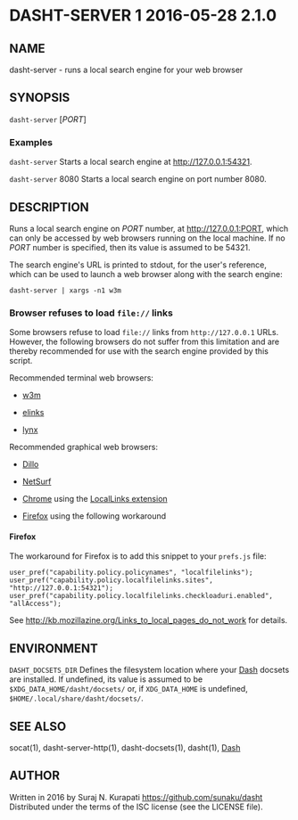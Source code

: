 # DASHT-SERVER 1                2016-05-28                            2.1.0

## NAME

dasht-server - runs a local search engine for your web browser

## SYNOPSIS

`dasht-server` [*PORT*]

### Examples

`dasht-server`
  Starts a local search engine at <http://127.0.0.1:54321>.

`dasht-server` 8080
  Starts a local search engine on port number 8080.

## DESCRIPTION

Runs a local search engine on *PORT* number, at <http://127.0.0.1:PORT>,
which can only be accessed by web browsers running on the local machine.
If no *PORT* number is specified, then its value is assumed to be 54321.

The search engine's URL is printed to stdout, for the user's reference,
which can be used to launch a web browser along with the search engine:

    dasht-server | xargs -n1 w3m

### Browser refuses to load `file://` links

Some browsers refuse to load `file://` links from `http://127.0.0.1` URLs.
However, the following browsers do not suffer from this limitation and are
thereby recommended for use with the search engine provided by this script.

Recommended terminal web browsers:

* [w3m]( http://w3m.sourceforge.net )

* [elinks]( http://elinks.or.cz )

* [lynx]( http://lynx.invisible-island.net )

Recommended graphical web browsers:

* [Dillo]( http://www.dillo.org )

* [NetSurf]( http://www.netsurf-browser.org )

* [Chrome]( https://www.google.com/chrome/ ) using the [LocalLinks extension](
  https://chrome.google.com/webstore/detail/locallinks/jllpkdkcdjndhggodimiphkghogcpida
  )

* [Firefox]( http://www.mozilla.org/firefox ) using the following workaround

#### Firefox

The workaround for Firefox is to add this snippet to your `prefs.js` file:

    user_pref("capability.policy.policynames", "localfilelinks");
    user_pref("capability.policy.localfilelinks.sites", "http://127.0.0.1:54321");
    user_pref("capability.policy.localfilelinks.checkloaduri.enabled", "allAccess");

See http://kb.mozillazine.org/Links_to_local_pages_do_not_work for details.

## ENVIRONMENT

`DASHT_DOCSETS_DIR`
  Defines the filesystem location where your [Dash] docsets are installed.
  If undefined, its value is assumed to be `$XDG_DATA_HOME/dasht/docsets/`
  or, if `XDG_DATA_HOME` is undefined, `$HOME/.local/share/dasht/docsets/`.

## SEE ALSO

socat(1), dasht-server-http(1), dasht-docsets(1), dasht(1), [Dash]

[Dash]: https://kapeli.com/dash

## AUTHOR

Written in 2016 by Suraj N. Kurapati <https://github.com/sunaku/dasht>
Distributed under the terms of the ISC license (see the LICENSE file).